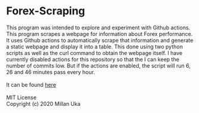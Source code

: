 # Forex-Scraping

This program was intended to explore and experiment with Github actions. This program scrapes a webpage for information about Forex performance. It uses Github actions to automatically scrape that information and generate a static webpage and display it into a table. This done using two python scripts as well as the curl command to obtain the webpage itself. I have currently disabled actions for this repository so that the I can keep the number of commits low. But if the actions are enabled, the script will run 6, 26 and 46 minutes pass every hour.
<br/>
<br/>
It can be found <a href="https://millanuka.github.io/Forex-Scraping/">here</a>
<br/>
<br/>
MIT License
<br/>
Copyright (c) 2020 Millan Uka
